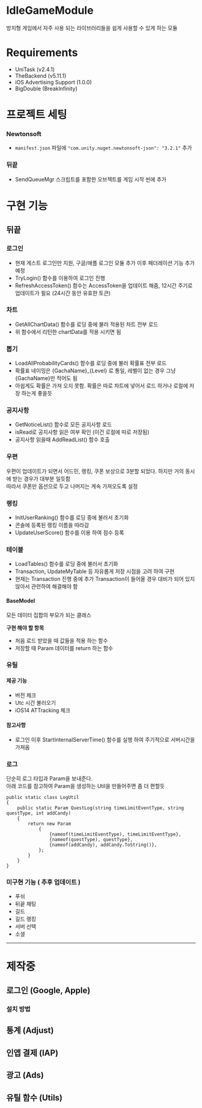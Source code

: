 # IdleGameModule
방치형 게임에서 자주 사용 되는 라이브러리들을 쉽게 사용할 수 있게 하는 모듈 


# Requirements
- UniTask (v2.4.1)
- TheBackend (v5.11.1)
- iOS Advertising Support (1.0.0)
- BigDouble (BreakInfinity)

# 프로젝트 세팅

### Newtonsoft

- `manifest.json` 파일에 `"com.unity.nuget.newtonsoft-json": "3.2.1"` 추가


### 뒤끝
- SendQueueMgr 스크립트를 포함한 오브젝트를 게임 시작 씬에 추가

# 구현 기능

## 뒤끝

### 로그인

- 현재 게스트 로그인만 지원, 구글/애플 로그인 모듈 추가 이후 페더레이션 기능 추가 예정
- TryLogin() 함수를 이용하여 로그인 진행
- RefreshAccessToken() 함수는 AccessToken을 업데이트 해줌, 12시간 주기로 업데이트가 필요 (24시간 동안 유효한 토큰)

### 차트

- GetAllChartData() 함수를 로딩 중에 불러 적용된 차트 전부 로드
- 위 함수에서 리턴한 chartData를 적용 시키면 됨

### 뽑기

- LoadAllProbabilityCards() 함수를 로딩 중에 불러 확률표 전부 로드
- 확률표 네이밍은 {GachaName}_{Level} 로 통일, 레벨이 없는 경우 그냥 {GachaName}만 적어도 됨
- 아쉽게도 확률은 가져 오지 못함. 확률은 따로 차트에 넣어서 로드 하거나 로컬에 저장 하는게 좋을듯

### 공지사항

- GetNoticeList() 함수로 모든 공지사항 로드
- isRead로 공지사항 읽은 여부 확인 (이건 로컬에 따로 저장됨)
- 공지사항 읽을때 AddReadList() 함수 호출

### 우편

우편이 업데이트가 되면서 어드민, 랭킹, 쿠폰 보상으로 3분할 되었다. 하지만 거의 동시에 받는 경우가 대부분 일듯함  
따라서 쿠폰만 옵션으로 두고 나머지는 계속 가져오도록 설정

### 랭킹

- InitUserRanking() 함수를 로딩 중에 불러서 초기화
- 콘솔에 등록된 랭킹 이름을 따라감
- UpdateUserScore() 함수를 이용 하여 점수 등록

### 테이블

- LoadTables() 함수를 로딩 중에 불러서 초기화
- Transaction, UpdateMyTable 등 자유롭게 저장 시점을 고려 하여 구현
- 현재는 Transaction 진행 중에 추가 Transaction이 들어올 경우 대비가 되어 있지 않아서 관련하여 해결해야 함

#### BaseModel

모든 데이터 집합의 부모가 되는 클래스

**구현 해야 할 항목**
- 처음 로드 받았을 때 값들을 적용 하는 함수  
- 저장할 때 Param 데이터를 return 하는 함수

### 유틸

#### 제공 기능
- 버전 체크
- Utc 시간 불러오기
- iOS14 ATTracking 체크

#### 참고사항
- 로그인 이후 StartInternalServerTime() 함수를 실행 하여 주기적으로 서버시간을 가져옴

### 로그

단순히 로그 타입과 Param을 보내준다.  
아래 코드를 참고하여 Param을 생성하는 Util을 만들어주면 좀 더 편할듯 

```
public static class LogUtil
{
    public static Param QuestLog(string timeLimitEventType, string questType, int addCandy)
    {
        return new Param
            {
                {nameof(timeLimitEventType), timeLimitEventType},
                {nameof(questType), questType},
                {nameof(addCandy), addCandy.ToString()},
            };
        }
    }
}
```

### 미구현 기능 ( 추후 업데이트 )
- 푸쉬
- 뒤끝 채팅
- 길드
- 길드 랭킹
- 서버 선택
- 소셜

---------------------------

# 제작중

## 로그인 (Google, Apple)

### 설치 방법

## 통계 (Adjust)

## 인앱 결제 (IAP)

## 광고 (Ads)

## 유틸 함수 (Utils)